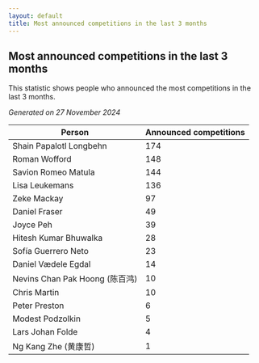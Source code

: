 ```yaml
---
layout: default
title: Most announced competitions in the last 3 months
---
```

## Most announced competitions in the last 3 months
This statistic shows people who announced the most competitions in the last 3 months.

*Generated on 27 November 2024*

| Person | Announced competitions |
| --- | --- |
| Shain Papalotl Longbehn | 174 |
| Roman Wofford | 148 |
| Savion Romeo Matula | 144 |
| Lisa Leukemans | 136 |
| Zeke Mackay | 97 |
| Daniel Fraser | 49 |
| Joyce Peh | 39 |
| Hitesh Kumar Bhuwalka | 28 |
| Sofía Guerrero Neto | 23 |
| Daniel Vædele Egdal | 14 |
| Nevins Chan Pak Hoong (陈百鸿) | 10 |
| Chris Martin | 10 |
| Peter Preston | 6 |
| Modest Podzolkin | 5 |
| Lars Johan Folde | 4 |
| Ng Kang Zhe (黄康哲) | 1 |
